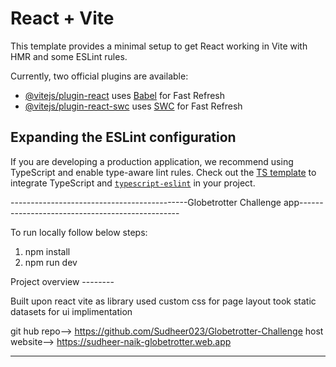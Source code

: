 # React + Vite

This template provides a minimal setup to get React working in Vite with HMR and some ESLint rules.

Currently, two official plugins are available:

- [@vitejs/plugin-react](https://github.com/vitejs/vite-plugin-react/blob/main/packages/plugin-react/README.md) uses [Babel](https://babeljs.io/) for Fast Refresh
- [@vitejs/plugin-react-swc](https://github.com/vitejs/vite-plugin-react-swc) uses [SWC](https://swc.rs/) for Fast Refresh

## Expanding the ESLint configuration

If you are developing a production application, we recommend using TypeScript and enable type-aware lint rules. Check out the [TS template](https://github.com/vitejs/vite/tree/main/packages/create-vite/template-react-ts) to integrate TypeScript and [`typescript-eslint`](https://typescript-eslint.io) in your project.



--------------------------------------------Globetrotter Challenge app------------------------------------------------

To run locally follow below steps:
1. npm install
2. npm run dev

Project overview --------

Built upon react vite as library
used custom css for page layout
took static datasets for ui implimentation 

git hub repo--> https://github.com/Sudheer023/Globetrotter-Challenge
host website--> https://sudheer-naik-globetrotter.web.app


--------------------------------------------------------------------------------
